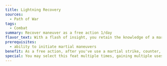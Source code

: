 ```yaml
---
title: Lightning Recovery
sources:
  - Path of War
tags:
  - Combat
summary: Recover maneuver as a free action 1/day
flavor_text: With a flash of insight, you retain the knowledge of a martial maneuver you've just used.
prerequisites:
  - ability to initiate martial maneuvers
benefit: As a free action, after you've use a martial strike, counter, or boost, you may instantly recover that maneuver. You may do this once per day.
special: You may select this feat multiple times, gaining multiple uses per day.
---
```

